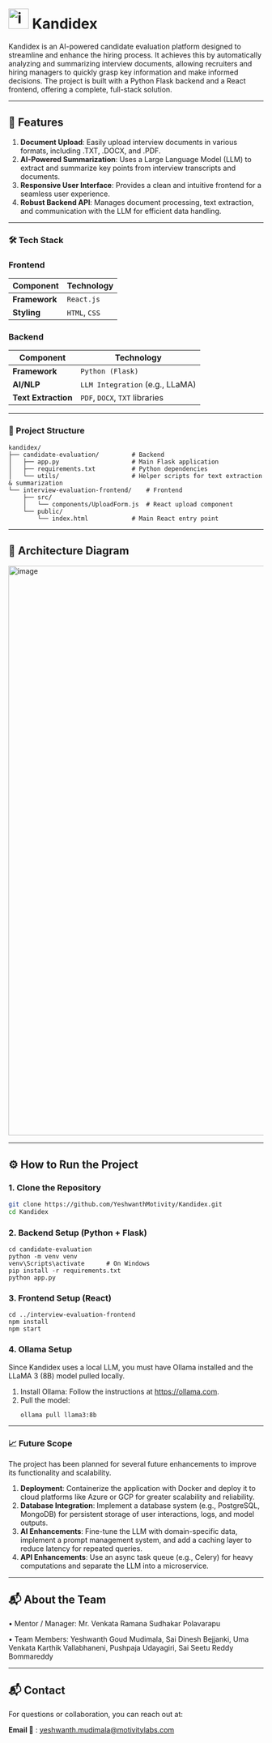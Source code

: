 # <img width="40" height="40" alt="image" src="https://github.com/user-attachments/assets/07e68356-95ee-42fa-8103-4da8b4025e92" /> Kandidex
Kandidex is an AI-powered candidate evaluation platform designed to streamline and enhance the hiring process. It achieves this by automatically analyzing and summarizing interview documents, allowing recruiters and hiring managers to quickly grasp key information and make informed decisions. The project is built with a Python Flask backend and a React frontend, offering a complete, full-stack solution.

---

## 🚀 Features

1. **Document Upload**: Easily upload interview documents in various formats, including .TXT, .DOCX, and .PDF.
2. **AI-Powered Summarization**: Uses a Large Language Model (LLM) to extract and summarize key points from interview transcripts and documents.
3. **Responsive User Interface**: Provides a clean and intuitive frontend for a seamless user experience.
4. **Robust Backend API**: Manages document processing, text extraction, and communication with the LLM for efficient data handling.

---

### 🛠️ Tech Stack

### **Frontend**

|   Component   |   Technology |
| ------------- | ------------ |
| **Framework** | `React.js`   |
| **Styling**   | `HTML`, `CSS`|


### **Backend**

|   Component        |              Technology             |
| ------------------ | ----------------------------------- |
| **Framework**      | `Python (Flask)`                    |
| **AI/NLP**         | `LLM Integration` (e.g., LLaMA)     |
| **Text Extraction**| `PDF`, `DOCX`, `TXT` libraries      |

-----

### 📁 Project Structure

```
kandidex/
├── candidate-evaluation/         # Backend
│   ├── app.py                    # Main Flask application
│   ├── requirements.txt          # Python dependencies
│   └── utils/                    # Helper scripts for text extraction & summarization
└── interview-evaluation-frontend/    # Frontend
    ├── src/
    │   └── components/UploadForm.js  # React upload component
    └── public/
        └── index.html            # Main React entry point
```
---
## 📸 Architecture Diagram
<img width="2000" height="1125" alt="image" src="https://github.com/user-attachments/assets/acb340b9-94c2-48ac-8ac5-0f9e101a4756" />

---
## ⚙️ How to Run the Project

### 1. Clone the Repository

```bash
git clone https://github.com/YeshwanthMotivity/Kandidex.git
cd Kandidex
```

### 2. Backend Setup (Python + Flask)
```
cd candidate-evaluation
python -m venv venv
venv\Scripts\activate      # On Windows
pip install -r requirements.txt
python app.py

```
### 3. Frontend Setup (React)
```
cd ../interview-evaluation-frontend
npm install
npm start
```
### 4. Ollama Setup
Since Kandidex uses a local LLM, you must have Ollama installed and the LLaMA 3 (8B) model pulled locally.
1. Install Ollama: Follow the instructions at https://ollama.com.
2. Pull the model:
   ```
   ollama pull llama3:8b
   ```
---
### 📈 Future Scope
The project has been planned for several future enhancements to improve its functionality and scalability.
1. **Deployment**: Containerize the application with Docker and deploy it to cloud platforms like Azure or GCP for greater scalability and reliability.
2. **Database Integration**: Implement a database system (e.g., PostgreSQL, MongoDB) for persistent storage of user interactions, logs, and model outputs.
3. **AI Enhancements**: Fine-tune the LLM with domain-specific data, implement a prompt management system, and add a caching layer to reduce latency for repeated queries.
4. **API Enhancements**: Use an async task queue (e.g., Celery) for heavy computations and separate the LLM into a microservice.
   
---

## 📬  About the Team
• Mentor / Manager: Mr. Venkata Ramana Sudhakar Polavarapu

• Team Members: Yeshwanth Goud Mudimala, Sai Dinesh Bejjanki, Uma Venkata Karthik Vallabhaneni, Pushpaja Udayagiri, Sai Seetu Reddy Bommareddy

---
## 📬 Contact
For questions or collaboration, you can reach out at:

**Email 📧** : yeshwanth.mudimala@motivitylabs.com
